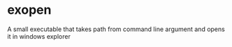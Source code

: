 # exopen
A small executable that takes path from command line argument and opens it in windows explorer
